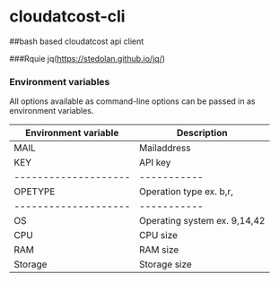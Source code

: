 # cloudatcost-cli
##bash based cloudatcost api client

###Rquie jq(https://stedolan.github.io/jq/)

### Environment variables

All options available as command-line options can be passed in as environment variables.

Environment variable | Description
-------------------- | -----------
MAIL                 | Mailaddress
KEY                  | API key
-------------------- | -----------
OPETYPE              | Operation type ex. b,r, 
-------------------- | -----------
OS                   | Operating system ex. 9,14,42
CPU                  |CPU size
RAM                  |RAM size
Storage              |Storage size
